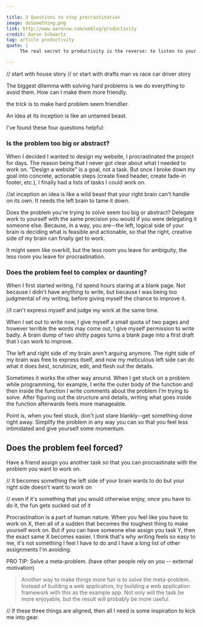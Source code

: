 ```yaml
---

title: 3 Questions to stop procrastination 
image: doSomething.png
link: http://www.aaronsw.com/weblog/productivity
credit: Aaron Schwartz 
tag: article productivity 
quote: |
     The real secret to productivity is the reverse: to listen to your body. To eat when you’re hungry, to sleep when you’re tired, to take a break when you’re bored, to work on projects that seem fun and interesting.

---
```



// start with house story 
// or start with drafts man vs race car driver story 

The biggest dilemma with solving hard problems is we do everything to avoid them. How can I make them more friendly.

the trick is to make hard problem seem friendlier.

An idea at its inception is like an untamed beast. 

I've found these four questions helpful:

### Is the problem too big or abstract? 

When I decided I wanted to design my website, I procrastinated the project for days. The reason being that I never got clear about what I needed to work on. "Design a website" is a goal, not a task. But once I broke down my goal into concrete, actionable steps (create fixed header, create fade-in footer, etc.), I finally had a lists of tasks I could work on. 

//at inception an idea is like a wild beast that your right brain can't handle on its own. It needs the left brain to tame it down.

Does the problem you're trying to solve seem too big or abstract? Delegate work to yourself with the same precision you would if you were delegating it someone else. Because, in a way, you are--the left, logical side of your brain is deciding what is feasible and actionable, so that the right, creative side of my brain can finally get to work. 

It might seem like overkill, but the less room you leave for ambiguity, the less room you leave for procrastination. 

### Does the problem feel to complex or daunting?

When I first started writing, I'd spend hours staring at a blank page. Not because I didn't have anything to write, but because I was being too judgmental of my writing, before giving myself the chance to improve it. 

//I can't express myself and judge my work at the same time. 

When I set out to write now, I give myself a small quota of two pages and however terrible the words may come out, I give myself permission to write badly. A brain dump of two shitty pages turns a blank page into a first draft that I can work to improve. 

The left and right side of my brain aren't arguing anymore. The right side of my brain was free to express itself, and now my meticulous left side can do what it does best, scrutinize, edit, and flesh out the details.


Sometimes it works the other way around. When I get stuck on a problem while programming, for example, I write the outer body of the function and then inside the function I write comments about the problem I'm trying to solve. After figuring out the structure and details, writing what goes inside the function afterwards feels more manageable. 

Point is, when you feel stuck, don't just stare blankly--get something done right away. Simplify the problem in any way you can so that you feel less intimidated and give yourself some momentum.

## Does the problem feel forced?

Have a friend assign you another task so that you can procrastinate with the problem you want to work on.

// It becomes something the left side of your brain wants to do but your right side doesn't want to work on 

// even if it's something that you would otherwise enjoy, once you have to do it, the fun gets sucked out of it 

Procrastination is a part of human nature. When you feel like you have to work on X, then all of a sudden that becomes the toughest thing to make yourself work on. But if you can have someone else assign you task Y, then the exact same X becomes easier. I think that's why writing feels so easy to me, it's not something I feel I have to do and I have a long list of other assignments I'm avoiding. 

PRO TIP: Solve a meta-problem. (have other people rely on you -- external motivation)
>Another way to make things more fun is to solve the meta-problem. Instead of building a web application, try building a web application framework with this as the example app. Not only will the task be more enjoyable, but the result will probably be more useful.

// If these three things are aligned, then all I need is some inspiration to kick me into gear. 


